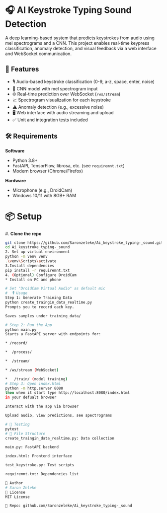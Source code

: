 # 🎧 AI Keystroke Typing Sound Detection

A deep learning-based system that predicts keystrokes from audio using mel spectrograms and a CNN. This project enables real-time keypress classification, anomaly detection, and visual feedback via a web interface and WebSocket communication.

## 🚀 Features
- 🎙️ Audio-based keystroke classification (0-9, a-z, space, enter, noise)
- 🧠 CNN model with mel spectrogram input
- 🌐 Real-time prediction over WebSocket (`/ws/stream`)
- 📈 Spectrogram visualization for each keystroke
- ⚠️ Anomaly detection (e.g., excessive noise)
- 🖥️ Web interface with audio streaming and upload
- ✅ Unit and integration tests included

## 🛠 Requirements

**Software**
- Python 3.8+
- FastAPI, TensorFlow, librosa, etc. (see `requiremnt.txt`)
- Modern browser (Chrome/Firefox)

**Hardware**
- Microphone (e.g., DroidCam)
- Windows 10/11 with 8GB+ RAM

# 📦 Setup

#. **Clone the repo**
   ```bash
   git clone https://github.com/Saronzeleke/Ai_keystroke_typing-_sound.git
   cd Ai_keystroke_typing-_sound
2. Set up virtual environment
python -m venv venv
.\venv\Scripts\activate
3.Install dependencies
pip install -r requiremnt.txt
4. (Optional) Configure DroidCam
   * Install on PC and phone

 # Set "DroidCam Virtual Audio" as default mic
 #  🎙️ Usage
Step 1: Generate Training Data
python create_traingin_data_realtime.py
Prompts you to record each key.

Saves samples under training_data/

 # Step 2: Run the App
  python main.py
  Starts a FastAPI server with endpoints for:

  * /record/

  *  /process/

  *  /stream/

  * /ws/stream (WebSocket)

  *   /train/ (model training)
 # Step 3: Open index.html
  python -m http.server 8080
then when it start type http://localhost:8080/index.html
in your defualt browser

Interact with the app via browser

Upload audio, view predictions, see spectrograms

 # 🧪 Testing
pytest
  # 📂 File Structure
create_traingin_data_realtime.py: Data collection

main.py: FastAPI backend

index.html: Frontend interface

test_keystroke.py: Test scripts

requiremnt.txt: Dependencies list

🤖 Author
# Saron Zeleke
📄 License
MIT License

🔗 Repo: github.com/Saronzeleke/Ai_keystroke_typing-_sound






